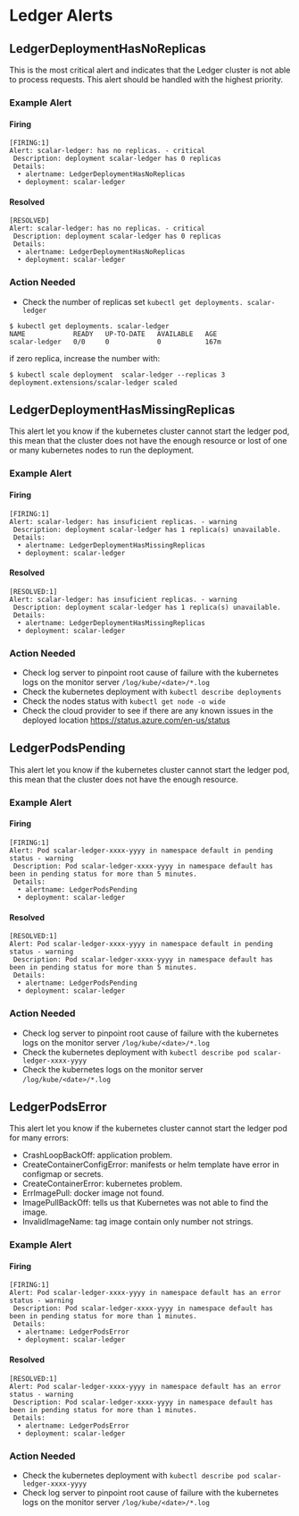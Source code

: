 # Ledger Alerts

## LedgerDeploymentHasNoReplicas

This is the most critical alert and indicates that the Ledger cluster is not able to process requests. This alert should be handled with the highest priority.

### Example Alert

#### Firing

```
[FIRING:1]
Alert: scalar-ledger: has no replicas. - critical
 Description: deployment scalar-ledger has 0 replicas
 Details:
  • alertname: LedgerDeploymentHasNoReplicas
  • deployment: scalar-ledger
```

#### Resolved

```
[RESOLVED]
Alert: scalar-ledger: has no replicas. - critical
 Description: deployment scalar-ledger has 0 replicas
 Details:
  • alertname: LedgerDeploymentHasNoReplicas
  • deployment: scalar-ledger
```

### Action Needed

* Check the number of replicas set `kubectl get deployments. scalar-ledger`

```console
$ kubectl get deployments. scalar-ledger
NAME            READY   UP-TO-DATE   AVAILABLE   AGE
scalar-ledger   0/0     0            0           167m
```

if zero replica, increase the number with:

```console
$ kubectl scale deployment  scalar-ledger --replicas 3
deployment.extensions/scalar-ledger scaled
```

## LedgerDeploymentHasMissingReplicas

This alert let you know if the kubernetes cluster cannot start the ledger pod, this mean that the cluster does not have the enough resource or lost of one or many kubernetes nodes to run the deployment.

### Example Alert

#### Firing

```
[FIRING:1]
Alert: scalar-ledger: has insuficient replicas. - warning
 Description: deployment scalar-ledger has 1 replica(s) unavailable.
 Details:
  • alertname: LedgerDeploymentHasMissingReplicas
  • deployment: scalar-ledger
```

#### Resolved

```
[RESOLVED:1]
Alert: scalar-ledger: has insuficient replicas. - warning
 Description: deployment scalar-ledger has 1 replica(s) unavailable.
 Details:
  • alertname: LedgerDeploymentHasMissingReplicas
  • deployment: scalar-ledger
```

### Action Needed

* Check log server to pinpoint root cause of failure with the kubernetes logs on the monitor server `/log/kube/<date>/*.log`
* Check the kubernetes deployment with `kubectl describe deployments`
* Check the nodes status with `kubectl get node -o wide`
* Check the cloud provider to see if there are any known issues in the deployed location https://status.azure.com/en-us/status

## LedgerPodsPending

This alert let you know if the kubernetes cluster cannot start the ledger pod, this mean that the cluster does not have the enough resource.

### Example Alert

#### Firing

```
[FIRING:1]
Alert: Pod scalar-ledger-xxxx-yyyy in namespace default in pending status - warning
 Description: Pod scalar-ledger-xxxx-yyyy in namespace default has been in pending status for more than 5 minutes.
 Details:
  • alertname: LedgerPodsPending
  • deployment: scalar-ledger
```

#### Resolved

```
[RESOLVED:1]
Alert: Pod scalar-ledger-xxxx-yyyy in namespace default in pending status - warning
 Description: Pod scalar-ledger-xxxx-yyyy in namespace default has been in pending status for more than 5 minutes.
 Details:
  • alertname: LedgerPodsPending
  • deployment: scalar-ledger
```

### Action Needed

* Check log server to pinpoint root cause of failure with the kubernetes logs on the monitor server `/log/kube/<date>/*.log`
* Check the kubernetes deployment with `kubectl describe pod scalar-ledger-xxxx-yyyy`
* Check the kubernetes logs on the monitor server `/log/kube/<date>/*.log`

## LedgerPodsError

This alert let you know if the kubernetes cluster cannot start the ledger pod for many errors:

* CrashLoopBackOff: application problem.
* CreateContainerConfigError: manifests or helm template have error in configmap or secrets.
* CreateContainerError: kubernetes problem.
* ErrImagePull: docker image not found.
* ImagePullBackOff: tells us that Kubernetes was not able to find the image.
* InvalidImageName: tag image contain only number not strings.

### Example Alert

#### Firing

```
[FIRING:1]
Alert: Pod scalar-ledger-xxxx-yyyy in namespace default has an error status - warning
 Description: Pod scalar-ledger-xxxx-yyyy in namespace default has been in pending status for more than 1 minutes.
 Details:
  • alertname: LedgerPodsError
  • deployment: scalar-ledger
```

#### Resolved

```
[RESOLVED:1]
Alert: Pod scalar-ledger-xxxx-yyyy in namespace default has an error status - warning
 Description: Pod scalar-ledger-xxxx-yyyy in namespace default has been in pending status for more than 1 minutes.
 Details:
  • alertname: LedgerPodsError
  • deployment: scalar-ledger
```

### Action Needed

* Check the kubernetes deployment with `kubectl describe pod scalar-ledger-xxxx-yyyy`
* Check log server to pinpoint root cause of failure with the kubernetes logs on the monitor server `/log/kube/<date>/*.log`
